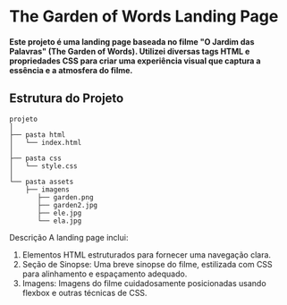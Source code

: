 # The Garden of Words Landing Page
#### Este projeto é uma landing page baseada no filme "O Jardim das Palavras" (The Garden of Words). Utilizei diversas tags HTML e propriedades CSS para criar uma experiência visual que captura a essência e a atmosfera do filme.
## Estrutura do Projeto

~~~
projeto
│
├── pasta html
│   └── index.html
│
├── pasta css
│   └── style.css
│
└── pasta assets
    ├── imagens
       ├── garden.png
       ├── garden2.jpg
       ├── ele.jpg
       └── ela.jpg
~~~

Descrição
A landing page inclui:

1. Elementos HTML estruturados para fornecer uma navegação clara.
2. Seção de Sinopse: Uma breve sinopse do filme, estilizada com CSS para alinhamento e espaçamento adequado.
3. Imagens: Imagens do filme cuidadosamente posicionadas usando flexbox e outras técnicas de CSS.
    
